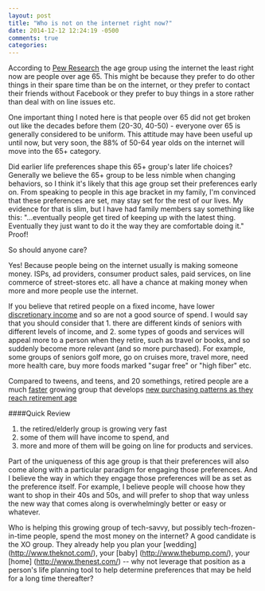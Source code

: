```yaml
---
layout: post
title: "Who is not on the internet right now?"
date: 2014-12-12 12:24:19 -0500
comments: true
categories: 
---
```

According to [Pew Research](http://www.pewinternet.org/data-trend/internet-use/latest-stats/) the age group using the internet the least right now are people over age 65. This might be because they prefer to do other things in their spare time than be on the internet, or they prefer to contact their friends without Facebook or they prefer to buy things in a store rather than deal with on line issues etc. 

One important thing I noted here is that people over 65 did not get broken out like the decades before them (20-30, 40-50) - everyone over 65 is generally considered to be uniform. This attitude may have been useful up until now, but very soon, the 88% of 50-64 year olds  on the internet will move into the 65+ category. 

Did earlier life preferences shape this 65+ group's later life choices? Generally we believe the 65+ group to be less nimble when changing behaviors, so I think it's likely that this age group set their preferences early on. From speaking to people in this age bracket in my family, I'm convinced that these preferences are set, may stay set for the rest of our lives. My evidence for that is slim, but I have had family members say something like this:  "...eventually people get tired of keeping up with the latest thing. Eventually they just want to do it the way they are comfortable doing it." Proof!

So should anyone care? 



Yes! Because people being on the internet usually is making someone money. ISPs, ad providers, consumer product sales, paid services, on line commerce of street-stores etc. all have a chance at making money when more and more people use the internet.  

If you believe that retired people on a fixed income, have lower [discretionary income](http://www.crmtrends.com/ConsumerDemographics.htm) and so are not a good source of spend. I would say that you should consider that 1. there are different kinds of seniors with different levels of income, and 2. some types of goods and services will appeal more to a person when they retire, such as travel or books, and so suddenly become more relevant (and so more purchased). For example, some groups of seniors golf more, go on cruises more, travel more, need more health care, buy more foods marked "sugar free" or "high fiber" etc. 

Compared to tweens, and teens, and 20 somethings, retired people are a much [faster](https://www.census.gov/population/socdemo/statbriefs/agebrief.html) growing group that develops [new purchasing patterns as they reach retirement age](http://www.esri.com/library/brochures/pdfs/senior-demographics.pdf?utm_campaign=bao&utm_medium=smartbrief&utm_source=textad&utm_content=profitableseniors&utm_term=nrf )

####Quick Review
1. the retired/elderly group is growing very fast
2. some of them will have income to spend, and 
3. more and more of them will be going on line for products and services. 

Part of the uniqueness of this age group is that their preferences will also come along with a particular paradigm for engaging those preferences. And I believe the way in which they engage those preferences will be as set as the preference itself.  For example, I believe people will choose how they want to shop in their 40s and 50s, and will prefer to shop that way unless the new way that comes along is overwhelmingly better or easy or whatever. 

Who is helping this growing group of tech-savvy, but possibly tech-frozen-in-time people, spend the most money on the internet? A good candidate is the XO group. They already help you plan your [wedding] (http://www.theknot.com/), your [baby] (http://www.thebump.com/), your [home] (http://www.thenest.com/) -- why not leverage that position as a person's life planning tool to help determine preferences that may be held for a long time thereafter?
